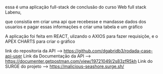 essa é uma aplicação full-stack de conclusão do curso Web full stack Labenu,

que consistia em criar uma api que recebesse e mandasse dados dos usuarios
e pagar essas informações e criar uma tabela e um gráfico 

A aplicação foi feita em REACT, ulizando o AXIOS para fazer requisiçõe, e o APEX CHARTS para criar o gráfico

link do repositoria da API --> https://github.com/dgabridb3/rodada-case-api-user
Link da Documentação da API --> https://documenter.getpostman.com/view/19721049/2s83zfR5kh
Link do SURGE do projeto --> https://malicious-seashore.surge.sh/